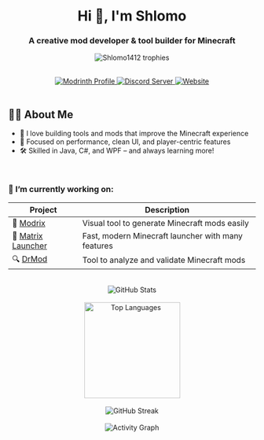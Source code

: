 <div align="center">
  <h1>Hi 👋, I'm Shlomo</h1>
  <h3>A creative mod developer & tool builder for Minecraft</h3>

  <p align="center">
    <img src="https://github-profile-trophy.vercel.app/?username=Shlomo1412&theme=onedark&column=5&rank=-C,-B&no-frame=true" alt="Shlomo1412 trophies" />
  </p>

  <br>

  <a href="https://modrinth.com/user/XtreaMC">
    <img src="https://img.shields.io/badge/Modrinth-%2317c776?style=for-the-badge&logo=modrinth&logoColor=white" alt="Modrinth Profile"/>
  </a>
  <a href="https://discord.gg/SHSAuM3H3D">
    <img src="https://img.shields.io/badge/Join%20our%20Discord-5865F2?style=for-the-badge&logo=discord&logoColor=white" alt="Discord Server"/>
  </a>
  <a href="https://shlomo1412.github.io/Matrix-Site/">
    <img src="https://img.shields.io/badge/Website-000000?style=for-the-badge&logo=google-chrome&logoColor=white" alt="Website"/>
  </a>
</div>

<br>

## 👨‍💻 About Me

- 🧠 I love building tools and mods that improve the Minecraft experience  
- 🎯 Focused on performance, clean UI, and player-centric features  
- 🛠 Skilled in Java, C#, and WPF – and always learning more!  

<br>

### 🔭 I’m currently working on:

| Project | Description |
|--------|-------------|
| 🧱 [Modrix](https://github.com/Shlomo1412/Modrix) | Visual tool to generate Minecraft mods easily |
| 🚀 [Matrix Launcher](https://github.com/Shlomo1412) | Fast, modern Minecraft launcher with many features |
| 🔍 [DrMod](https://github.com/Shlomo1412) | Tool to analyze and validate Minecraft mods |

<br>

<div align="center">
  <img src="https://github-readme-stats.vercel.app/api?username=Shlomo1412&show_icons=true&locale=en&theme=onedark&hide_border=true&count_private=true" alt="GitHub Stats" />
  <br><br>
  <img height="195" src="https://github-readme-stats.vercel.app/api/top-langs?username=Shlomo1412&show_icons=true&locale=en&layout=compact&theme=onedark&hide_border=true&langs_count=6" alt="Top Languages" />
  <br><br>
  <img src="https://github-readme-streak-stats.herokuapp.com/?user=Shlomo1412&theme=onedark&hide_border=true" alt="GitHub Streak" />
  <br><br>
  <img src="https://github-readme-activity-graph.vercel.app/graph?username=Shlomo1412&theme=github-compact&hide_border=true" alt="Activity Graph" />
</div>

<br>
